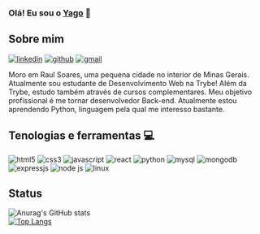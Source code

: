 ### Olá! Eu sou o [Yago](https://yagorsl.github.io) 👋

## Sobre mim
<a href="https://www.linkedin.com/in/yagorsl/"><img alt="linkedin" src="https://img.shields.io/badge/LinkedIn-0077B5?style=for-the-badge&logo=linkedin&logoColor=white" /></a>
<a href="https://github.com/yagorsl"><img alt="github" src="https://img.shields.io/badge/GitHub-100000?style=for-the-badge&logo=github&logoColor=white" /></a>
<a href="mailto:yagorochasouza@gmail.com"><img alt="gmail" src="https://img.shields.io/badge/Gmail-D14836?style=for-the-badge&logo=gmail&logoColor=white" /></a>

Moro em Raul Soares, uma pequena cidade no interior de Minas Gerais. Atualmente sou estudante de Desenvolvimento Web na Trybe! Além da Trybe, estudo também através de cursos complementares. Meu objetivo profissional é me tornar desenvolvedor Back-end.
Atualmente estou aprendendo Python, linguagem pela qual me interesso bastante.


## Tenologias e ferramentas 💻
<img alt="html5" src="https://img.shields.io/badge/HTML5-E34F26?style=for-the-badge&logo=html5&logoColor=white" /> <img alt="css3" src="https://img.shields.io/badge/CSS3-1572B6?style=for-the-badge&logo=css3&logoColor=white" /> <img alt="javascript" src="https://img.shields.io/badge/JavaScript-323330?style=for-the-badge&logo=javascript&logoColor=F7DF1E" />
<img alt="react" src="https://img.shields.io/badge/React-20232A?style=for-the-badge&logo=react&logoColor=61DAFB" /> <img alt="python" src="https://img.shields.io/badge/Python-FFD43B?style=for-the-badge&logo=python&logoColor=blue" /> <img alt="mysql" src="https://img.shields.io/badge/MySQL-005C84?style=for-the-badge&logo=mysql&logoColor=white" />
<img alt="mongodb" src="https://img.shields.io/badge/MongoDB-4EA94B?style=for-the-badge&logo=mongodb&logoColor=white" /> <img alt="expressjs" src="https://img.shields.io/badge/Express.js-000000?style=for-the-badge&logo=express&logoColor=white" /> <img alt="node js" src="https://img.shields.io/badge/Node.js-339933?style=for-the-badge&logo=nodedotjs&logoColor=white" />
<img alt="linux" src="https://img.shields.io/badge/Linux-FCC624?style=for-the-badge&logo=linux&logoColor=black" /> 


## Status
![Anurag's GitHub stats](https://github-readme-stats.vercel.app/api?username=yagorsl&hide=contribs,prs) <br>
[![Top Langs](https://github-readme-stats.vercel.app/api/top-langs/?username=yagorsl)](https://github.com/anuraghazra/github-readme-stats)



<!---
yagorsl/yagorsl is a ✨ special ✨ repository because its `README.md` (this file) appears on your GitHub profile.
You can click the Preview link to take a look at your changes.
--->
